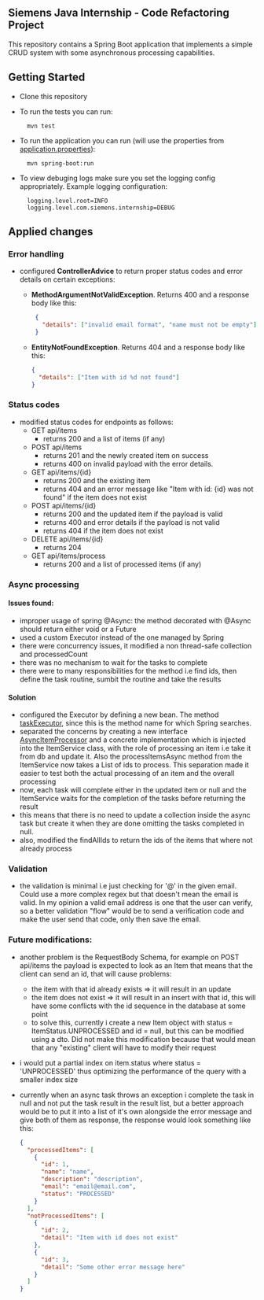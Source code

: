 ## Siemens Java Internship - Code Refactoring Project

This repository contains a Spring Boot application that implements a simple CRUD system with some asynchronous processing capabilities.

## Getting Started
- Clone this repository
- To run the tests you can run:

        mvn test

- To run the application you can run (will use the properties from [application.properties](src/main/resources/application.properties)):

        mvn spring-boot:run

- To view debuging logs make sure you set the logging config appropriately. Example logging configuration:
  
        logging.level.root=INFO
        logging.level.com.siemens.internship=DEBUG


## Applied changes

### Error handling

* configured **ControllerAdvice** to return proper status codes and error details on certain exceptions:
  * **MethodArgumentNotValidException**. Returns 400 and a response body like this:
  
    ```json
     {
       "details": ["invalid email format", "name must not be empty"]       
     }
    ```
  * **EntityNotFoundException**. Returns 404 and a response body like this:
     ```json
     {
       "details": ["Item with id %d not found"]
     }
     ```
    
### Status codes

* modified status codes for endpoints as follows:
  * GET api/items 
    * returns 200 and  a list of items (if any)
  * POST api/items
    * returns 201 and the newly created item on success
    * returns 400 on invalid payload with the error details.
  * GET api/items/{id}
    * returns 200 and the existing item
    * returns 404 and an error message like "Item with id: {id} was not found" if the item does not exist
  * POST api/items/{id}
    * returns 200 and the updated item if the payload is valid
    * returns 400 and error details if the payload is not valid
    * returns 404 if the item does not exist
  * DELETE api/items/{id}
    * returns 204
  * GET api/items/process
    * returns 200 and a list of processed items (if any)

### Async processing

#### Issues found:
* improper usage of spring @Async: the method decorated with @Async should return either void or a Future
* used a custom Executor instead of the one managed by Spring
* there were concurrency issues, it modified a non thread-safe collection and processedCount
* there was no mechanism to wait for the tasks to complete
* there were to many responsibilities for the method i.e find ids, then define the task routine, sumbit the routine and take the results

#### Solution
* configured the Executor by defining a new bean. The method [taskExecutor](src/main/java/com/siemens/internship/Application.java), since this is the method name for which Spring searches.
* separated the concerns by creating a new interface [AsyncItemProcessor](src/main/java/com/siemens/internship/service/AsyncItemProcessor.java) and a concrete implementation which is injected into the ItemService class, with the role 
of processing an item i.e take it from db and update it. Also the processItemsAsync method from the ItemService now takes a List of ids to process. This separation made it easier to test both the actual processing of an item and the overall processing
* now, each task will complete either in the updated item or null and the ItemService waits for the completion of the tasks before returning the result
* this means that there is no need to update a collection inside the async task but create it when they are done omitting the tasks completed in null.
* also, modified the findAllIds to return the ids of the items that where not already process

### Validation

* the validation is minimal i.e just checking for '@' in the given email. Could use a more complex regex but that doesn't mean the email is valid. In my opinion a valid email address is one
that the user can verify, so a better validation "flow" would be to send a verification code and make the user send that code, only then save the email.

### Future modifications:

* another problem is the RequestBody Schema, for example on POST api/items the payload is expected to look as an Item that means that the client can send an id, that will cause problems:
  * the item with that id already exists => it will result in an update
  * the item does not exist => it will result in an insert with that id, this will have some conflicts with the id sequence in the database at some point
  * to solve this, currently i create a new Item object with status = ItemStatus.UNPROCESSED and id = null, but this can be modified using a dto. Did not make this modification because that would mean that any "existing" client will have to modify their request
* i would put a partial index on item.status where status = 'UNPROCESSED' thus optimizing the performance of the query with a smaller index size
* currently when an async task throws an exception i complete the task in null and not put the task result in the result list, but a better approach would be to put it into a list of it's own alongside the error message and give both of them as response, the response would look something like this:

  ```json
  {
    "processedItems": [
      {
        "id": 1,
        "name": "name",
        "description": "description",
        "email": "email@email.com",
        "status": "PROCESSED"
      }
    ],
    "notProcessedItems": [
      {
        "id": 2,
        "detail": "Item with id does not exist"
      },
      {
        "id": 3,
        "detail": "Some other error message here"
      }
    ]
  }
  ```